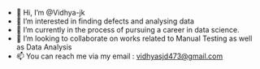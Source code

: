 - 👋 Hi, I’m @Vidhya-jk
- 👀 I’m interested in finding defects and analysing data  
- 🌱 I’m currently in the process of pursuing a career in data science. 
- 💞️ I’m looking to collaborate on works related to Manual Testing as well as Data Analysis
- 📫 You can reach me via my email : vidhyasjd473@gmail.com

<!---
Vidhya-jk/Vidhya-jk is a ✨ special ✨ repository because its `README.md` (this file) appears on your GitHub profile.
You can click the Preview link to take a look at your changes.
--->
